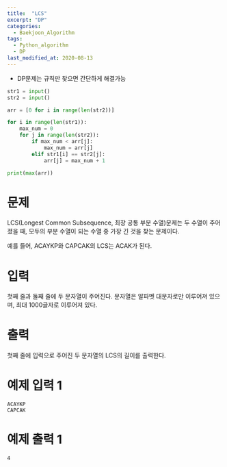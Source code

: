 ```yaml
---
title:  "LCS"
excerpt: "DP"
categories:
  - Baekjoon_Algorithm
tags:
  - Python_algorithm
  - DP
last_modified_at: 2020-08-13
---
```


* DP문제는 규칙만 찾으면 간단하게 해결가능

```python
str1 = input()
str2 = input()

arr = [0 for i in range(len(str2))]

for i in range(len(str1)):
    max_num = 0
    for j in range(len(str2)):
        if max_num < arr[j]:
            max_num = arr[j]
        elif str1[i] == str2[j]:
            arr[j] = max_num + 1

print(max(arr))
```

# 문제
LCS(Longest Common Subsequence, 최장 공통 부분 수열)문제는 두 수열이 주어졌을 때, 모두의 부분 수열이 되는 수열 중 가장 긴 것을 찾는 문제이다.

예를 들어, ACAYKP와 CAPCAK의 LCS는 ACAK가 된다.

# 입력
첫째 줄과 둘째 줄에 두 문자열이 주어진다. 문자열은 알파벳 대문자로만 이루어져 있으며, 최대 1000글자로 이루어져 있다.

# 출력
첫째 줄에 입력으로 주어진 두 문자열의 LCS의 길이를 출력한다.

# 예제 입력 1 
```
ACAYKP
CAPCAK
```
# 예제 출력 1 
```
4
```
